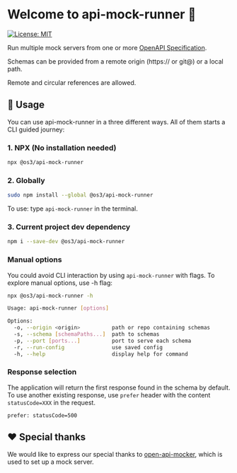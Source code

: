 # Welcome to api-mock-runner 👋

[![License: MIT](https://img.shields.io/badge/License-MIT-yellow.svg)](https://opensource.org/licenses/MIT)

Run multiple mock servers from one or more [OpenAPI Specification](https://www.openapis.org/).

Schemas can be provided from a remote origin (https:// or git@) or a local path.

Remote and circular references are allowed.

## 📘 Usage

You can use api-mock-runner in a three different ways. All of them starts a CLI guided journey:

### 1. NPX (No installation needed)

```sh
npx @os3/api-mock-runner
```

### 2. Globally

```sh
sudo npm install --global @os3/api-mock-runner
```

To use: type `api-mock-runner` in the terminal.

### 3. Current project dev dependency

```sh
npm i --save-dev @os3/api-mock-runner
```

### Manual options

You could avoid CLI interaction by using `api-mock-runner` with flags.
To explore manual options, use -h flag:

```sh
npx @os3/api-mock-runner -h
```

```sh
Usage: api-mock-runner [options]

Options:
  -o, --origin <origin>          path or repo containing schemas
  -s, --schema [schemaPaths...]  path to schemas
  -p, --port [ports...]          port to serve each schema
  -r, --run-config               use saved config
  -h, --help                     display help for command
```

### Response selection

The application will return the first response found in the schema by default. To use another existing response, use `prefer` header with the content `statusCode=XXX` in the request.

```
prefer: statusCode=500
```

## ❤️ Special thanks

We would like to express our special thanks to [open-api-mocker](https://github.com/jormaechea/open-api-mocker), which is used to set up a mock server.
